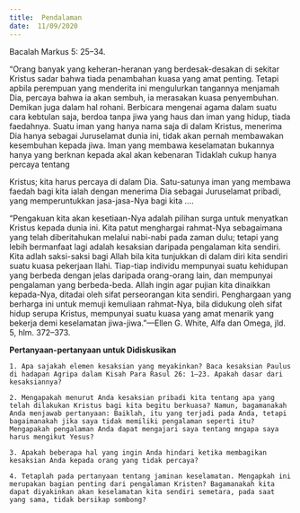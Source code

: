 ```yaml
---
title:  Pendalaman
date:  11/09/2020
---
```


Bacalah Markus 5: 25–34.

“Orang banyak yang keheran-heranan yang berdesak-desakan di sekitar Kristus sadar bahwa tiada penambahan kuasa yang amat penting. Tetapi apbila perempuan yang menderita ini mengulurkan tangannya menjamah Dia, percaya bahwa ia akan sembuh, ia merasakan kuasa penyembuhan. Demikan juga dalam hal rohani. Berbicara mengenai agama dalam suatu cara kebtulan saja, berdoa tanpa jiwa yang haus dan iman yang hidup, tiada faedahnya. Suatu iman yang hanya nama saja di dalam Kristus, menerima Dia hanya sebagai Juruselamat dunia ini, tidak akan pernah membawakan kesembuhan kepada jiwa. Iman yang membawa keselamatan bukannya hanya yang berknan kepada akal akan kebenaran Tidaklah cukup hanya percaya tentang

Kristus; kita harus percaya di dalam Dia. Satu-satunya iman yang membawa faedah bagi kita ialah dengan menerima Dia sebagai Juruselamat pribadi, yang memperuntukkan jasa-jasa-Nya bagi kita ....

“Pengakuan kita akan kesetiaan-Nya adalah pilihan surga untuk menyatkan Kristus kepada dunia ini. Kita patut menghargai rahmat-Nya sebagaimana yang telah diberitahukan melalui nabi-nabi pada zaman dulu; tetapi yang lebih bermanfaat lagi adalah kesaksian daripada pengalaman kita sendiri. Kita adlah saksi-saksi bagi Allah bila kita tunjukkan di dalam diri kita sendiri suatu kuasa pekerjaan Ilahi. Tiap-tiap individu mempunyai suatu kehidupan yang berbeda dengan jelas daripada orang-orang lain, dan mempunyai pengalaman yang berbeda-beda. Allah ingin agar pujian kita dinaikkan kepada-Nya, ditadai oleh sifat perseorangan kita sendiri. Penghargaan yang berharga ini untuk memuji kemuliaan rahmat-Nya, bila didukung oleh sifat hidup serupa Kristus, mempunyai suatu kuasa yang amat menarik yang bekerja demi keselamatan jiwa-jiwa.”—Ellen G. White, Alfa dan Omega, jld. 5, hlm. 372–373.

**Pertanyaan-pertanyaan untuk Didiskusikan**

`1.	Apa sajakah elemen kesaksian yang meyakinkan? Baca kesaksian Paulus di hadapan Agripa dalam Kisah Para Rasul 26: 1–23. Apakah dasar dari kesaksiannya?`

`2.	Mengapakah menurut Anda kesaksian pribadi kita tentang apa yang telah dilakukan Kristus bagi kita begitu berkuasa? Namun, bagamanakah Anda menjawab pertanyaan: Baiklah, itu yang terjadi pada Anda, tetapi bagaimanakah jika saya tidak memiliki pengalaman seperti itu? Mengapakah pengalaman Anda dapat mengajari saya tentang mngapa saya harus mengikut Yesus?`

`3.	Apakah beberapa hal yang ingin Anda hindari ketika membagikan kesaksian Anda kepada orang yang tidak percaya?`

`4.	Tetaplah pada pertanyaan tentang jaminan keselamatan. Mengapkah ini merupakan bagian penting dari pengalaman Kristen? Bagamanakah kita dapat diyakinkan akan keselamatan kita sendiri semetara, pada saat yang sama, tidak bersikap sombong?`